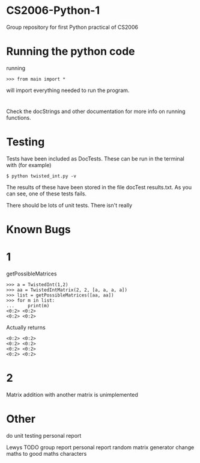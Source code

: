 # CS2006-Python-1
Group repository for first Python practical of CS2006

# Running the python code

running

    >>> from main import *

will import everything needed to run the program.

#

Check the docStrings and other documentation for more info on running functions.

# Testing

Tests have been included as DocTests. These can be run in the terminal with (for example)

    $ python twisted_int.py -v

The results of these have been stored in the file docTest results.txt. As you can see, one of these tests fails.

There should be lots of unit tests. There isn't really

# Known Bugs

# 1
getPossibleMatrices

    >>> a = TwistedInt(1,2)
    >>> aa = TwistedIntMatrix(2, 2, [a, a, a, a])
    >>> list = getPossibleMatrices([aa, aa])
    >>> for m in list:
    ...     print(m)
    <0:2> <0:2>  
    <0:2> <0:2> 

Actually returns

    <0:2> <0:2> 
    <0:2> <0:2> 
    <0:2> <0:2> 
    <0:2> <0:2> 

# 2
Matrix addition with another matrix is unimplemented

# Other
do unit testing
personal report

Lewys TODO
group report
personal report
random matrix generator
change maths to good maths characters